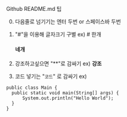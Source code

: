 Github README.md 팁

0. 다음줄로 넘기기는 엔터 두번 or 스페이스바 두번


1. "#"을 이용해 글자크기 구별
  ex) # 한개
      #### 네개
      
      
2. 강조하고싶으면 "**"로 감싸기
  ex) **강조**


3. 코드 넣기는 "``` 코드 ```" 로 감싸기
  ex)
  ```
  public class Main {
    public static void main(String[] args) {
        System.out.println("Hello World");
    }
  }
  ```
